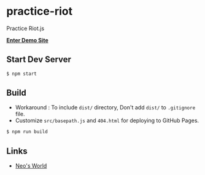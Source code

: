 # practice-riot

Practice Riot.js

__[Enter Demo Site](https://neos21.github.io/practice-riot/)__

## Start Dev Server

```bash
$ npm start
```


## Build

- Workaround : To include `dist/` directory, Don't add `dist/` to `.gitignore` file.
- Customize `src/basepath.js` and  `404.html` for deploying to GitHub Pages.

```bash
$ npm run build
```


## Links

- [Neo's World](https://neos21.net/)
